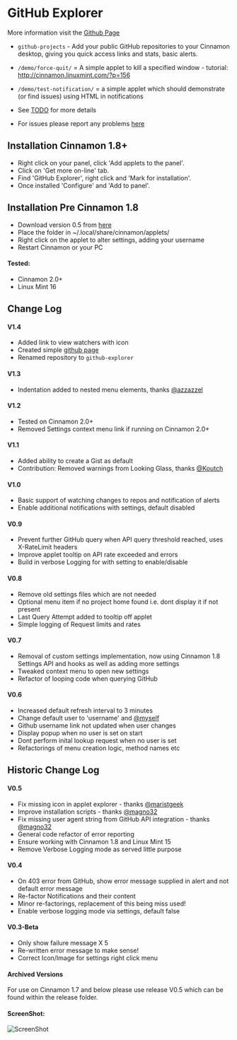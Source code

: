 GitHub Explorer
=====================

More information visit the [Github Page](http://jamesemorgan.github.io/github-explorer/)

* `github-projects` - Add your public GitHub repositories to your Cinnamon desktop, giving you quick access links and stats, basic alerts.
* `/demo/force-quit/` = A simple applet to kill a specified window - tutorial: http://cinnamon.linuxmint.com/?p=156
* `/demo/test-notification/` = a simple applet which should demonstrate (or find issues) using HTML in notifications

* See [TODO](https://github.com/jamesemorgan/github-explorer/blob/master/github-projects%40morgan-design.com/TODO) for more details

* For issues please report any problems [here](https://github.com/jamesemorgan/github-explorer/issues)

## Installation Cinnamon 1.8+

* Right click on your panel, click 'Add applets to the panel'.
* Click on 'Get more on-line' tab.
* Find 'GitHub Explorer', right click and 'Mark for installation'.
* Once installed 'Configure' and 'Add to panel'.

## Installation Pre Cinnamon 1.8

* Download version 0.5 from [here](https://github.com/jamesemorgan/github-explorer/blob/master/releases/V0.5-github-projects%40morgan-design.com.zip)
* Place the folder in ~/.local/share/cinnamon/applets/ 
* Right click on the applet to alter settings, adding your username
* Restart Cinnamon or your PC

#### Tested:

* Cinnamon 2.0+
* Linux Mint 16

## Change Log

#### V1.4
* Added link to view watchers with icon
* Created simple [github page](http://jamesemorgan.github.io/github-explorer/)
* Renamed repository to `github-explorer`

#### V1.3
* Indentation added to nested menu elements, thanks [@azzazzel](https://github.com/azzazzel)

#### V1.2
* Tested on Cinnamon 2.0+
* Removed Settings context menu link if running on Cinnamon 2.0+

#### V1.1
* Added ability to create a Gist as default
* Contribution: Removed warnings from Looking Glass, thanks [@Koutch](https://github.com/Koutch)

#### V1.0
* Basic support of watching changes to repos and notification of alerts
* Enable additional notifications with settings, default disabled

#### V0.9
* Prevent further GitHub query when API query threshold reached, uses X-RateLimit headers
* Improve applet tooltip on API rate exceeded and errors
* Build in verbose Logging for with setting to enable/disable

#### V0.8
* Remove old settings files which are not needed
* Optional menu item if no project home found i.e. dont display it if not present
* Last Query Attempt added to tooltip off applet
* Simple logging of Request limits and rates

#### V0.7
* Removal of custom settings implementation, now using Cinnamon 1.8 Settings API and hooks as well as adding more settings
* Tweaked context menu to open new settings
* Refactor of looping code when querying GitHub

#### V0.6
* Increased default refresh interval to 3 minutes
* Change default user to 'username' and [@myself](https://github.com/jamesemorgan)
* Github username link not updated when user changes
* Display popup when no user is set on start
* Dont perform inital lookup request when no user is set
* Refactorings of menu creation logic, method names etc

## Historic Change Log

#### V0.5
* Fix missing icon in applet explorer - thanks [@maristgeek](https://github.com/maristgeek)
* Improve installation scripts - thanks [@magno32](https://github.com/magno32)
* Fix missing user agent string from GitHub API integration - thanks [@magno32](https://github.com/magno32)
* General code refactor of error reporting
* Ensure working with Cinnamon 1.8 and Linux Mint 15
* Remove Verbose Logging mode as served little purpose

#### V0.4
* On 403 error from GitHub, show error message supplied in alert and not default error message
* Re-factor Notifications and their content
* Minor re-factorings, replacement of this being miss used!
* Enable verbose logging mode via settings, default false

#### V0.3-Beta
* Only show failure message X 5
* Re-written error message to make sense!
* Correct Icon/Image for settings right click menu

#### Archived Versions

For use on Cinnamon 1.7 and below please use release V0.5 which can be found within the release folder. 

#### ScreenShot:

![ScreenShot](https://github.com/jamesemorgan/github-explorer/raw/master/screenshots/v1.3-github-explorer.png)
